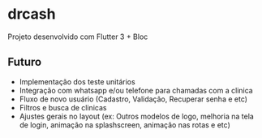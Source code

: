 # drcash

Projeto desenvolvido com Flutter 3 + Bloc

## Futuro
- Implementação dos teste unitários
- Integração com whatsapp e/ou telefone para chamadas com a clinica
- Fluxo de novo usuário (Cadastro, Validação, Recuperar senha e etc)
- Filtros e busca de clinicas
- Ajustes gerais no layout (ex: Outros modelos de logo, melhoria na tela de login, animação na splashscreen, animação nas rotas e etc)